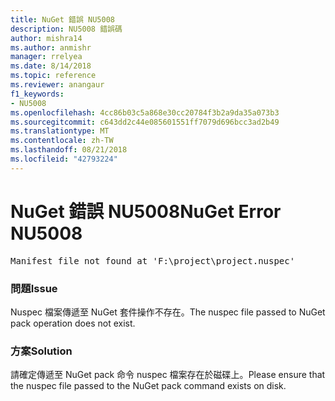 ```yaml
---
title: NuGet 錯誤 NU5008
description: NU5008 錯誤碼
author: mishra14
ms.author: anmishr
manager: rrelyea
ms.date: 8/14/2018
ms.topic: reference
ms.reviewer: anangaur
f1_keywords:
- NU5008
ms.openlocfilehash: 4cc86b03c5a868e30cc20784f3b2a9da35a073b3
ms.sourcegitcommit: c643dd2c44e085601551ff7079d696bcc3ad2b49
ms.translationtype: MT
ms.contentlocale: zh-TW
ms.lasthandoff: 08/21/2018
ms.locfileid: "42793224"
---
```

# <a name="nuget-error-nu5008"></a><span data-ttu-id="4f86c-103">NuGet 錯誤 NU5008</span><span class="sxs-lookup"><span data-stu-id="4f86c-103">NuGet Error NU5008</span></span>
<pre>Manifest file not found at 'F:\project\project.nuspec'</pre>

### <a name="issue"></a><span data-ttu-id="4f86c-104">問題</span><span class="sxs-lookup"><span data-stu-id="4f86c-104">Issue</span></span>

<span data-ttu-id="4f86c-105">Nuspec 檔案傳遞至 NuGet 套件操作不存在。</span><span class="sxs-lookup"><span data-stu-id="4f86c-105">The nuspec file passed to NuGet pack operation does not exist.</span></span>


### <a name="solution"></a><span data-ttu-id="4f86c-106">方案</span><span class="sxs-lookup"><span data-stu-id="4f86c-106">Solution</span></span>

<span data-ttu-id="4f86c-107">請確定傳遞至 NuGet pack 命令 nuspec 檔案存在於磁碟上。</span><span class="sxs-lookup"><span data-stu-id="4f86c-107">Please ensure that the nuspec file passed to the NuGet pack command exists on disk.</span></span>

